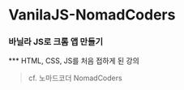 # VanilaJS-NomadCoders
### 바닐라 JS로 크롬 앱 만들기 
*** HTML, CSS, JS를 처음 접하게 된 강의
> cf. 노마드코더 NomadCoders
